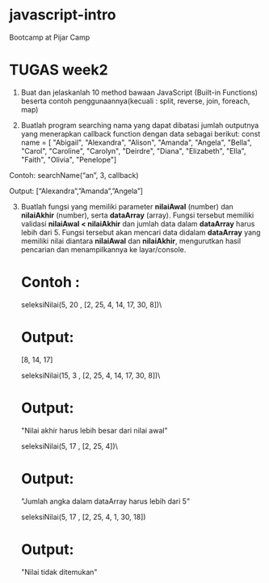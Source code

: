 # javascript-intro
 Bootcamp at Pijar Camp

# TUGAS week2
1. Buat dan jelaskanlah 10 method bawaan JavaScript (Built-in Functions) beserta contoh penggunaannya(kecuali : split, reverse, join, foreach, map)

2. Buatlah program searching nama yang dapat dibatasi jumlah outputnya yang menerapkan  callback function dengan data sebagai berikut:
const name = [
        "Abigail", "Alexandra", "Alison",
        "Amanda", "Angela", "Bella",
        "Carol", "Caroline", "Carolyn",
        "Deirdre", "Diana", "Elizabeth",
        "Ella", "Faith", "Olivia", "Penelope"]

Contoh:
searchName(“an”, 3, callback)

Output: 
[“Alexandra”,”Amanda”,”Angela”]

3. Buatlah fungsi yang memiliki parameter **nilaiAwal** (number) dan **nilaiAkhir** (number), serta **dataArray** (array). Fungsi tersebut memiliki validasi **nilaiAwal < nilaiAkhir** dan jumlah data dalam **dataArray** harus lebih dari 5. Fungsi tersebut akan mencari data didalam **dataArray** yang memiliki nilai diantara **nilaiAwal** dan **nilaiAkhir**, mengurutkan hasil pencarian dan menampilkannya ke layar/console.

   # Contoh :
   
   seleksiNilai(5, 20 , [2, 25, 4, 14, 17, 30, 8])\
   # Output:
   [8, 14, 17]

   seleksiNilai(15, 3 , [2, 25, 4, 14, 17, 30, 8])\
   # Output:
   "Nilai akhir harus lebih besar dari nilai awal"

   seleksiNilai(5, 17 , [2, 25, 4])\
   # Output:
   "Jumlah angka dalam dataArray harus lebih dari 5"

   seleksiNilai(5, 17 , [2, 25, 4, 1, 30, 18])
   # Output:
   "Nilai tidak ditemukan"
